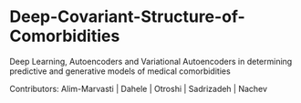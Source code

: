 # Deep-Covariant-Structure-of-Comorbidities
Deep Learning, Autoencoders and Variational Autoencoders in determining predictive and generative models of medical comorbidities


Contributors:
Alim-Marvasti | Dahele | Otroshi | Sadrizadeh | Nachev
